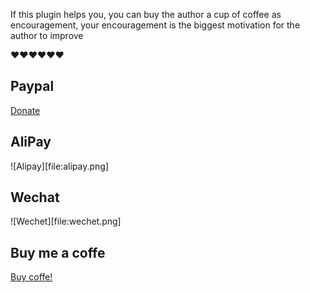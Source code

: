 If this plugin helps you, you can buy the author a cup of coffee as encouragement, your encouragement is the biggest motivation for the author to improve

❤️❤️❤️❤️❤️❤️

## Paypal

[Donate](https://paypal.me/donateToTony6?country.x=C2&locale.x=zh_XC)

## AliPay

![Alipay][file:alipay.png]

## Wechat

![Wechet][file:wechet.png]

## Buy me a coffe

[Buy coffe!](https://www.buymeacoffee.com/tonyliu011t)

